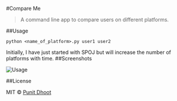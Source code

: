 #Compare Me

>A command line app to compare users on different platforms.

##Usage

`python <name_of_platform>.py user1 user2`

Initially, I have just started with SPOJ but will increase the number of platforms with time.
##Screenshots

![Usage](http://i.imgur.com/R8crd6w.png)

##License

MIT © [Punit Dhoot](https://github.com/pdhoot)



